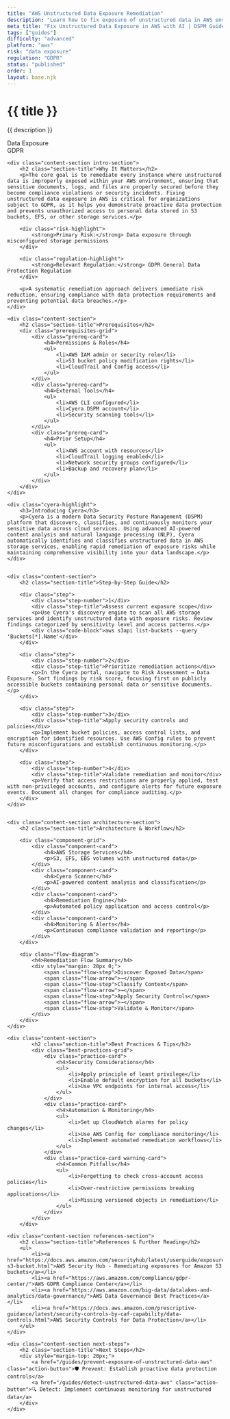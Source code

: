 ```yaml
---
title: "AWS Unstructured Data Exposure Remediation"
description: "Learn how to fix exposure of unstructured data in AWS environments. Follow step-by-step guidance for GDPR compliance and data security."
meta_title: "Fix Unstructured Data Exposure in AWS with AI | DSPM Guide"
tags: ["guides"]
difficulty: "advanced"
platform: "aws"
risk: "data exposure"
regulation: "GDPR"
status: "published"
order: 1
layout: base.njk
---
```


<div class="container">
    <div class="header">
        <h1>{{ title }}</h1>
        <p>{{ description }}</p>
        <div class="badge">Data Exposure</div>
        <div class="badge regulation">GDPR</div>
    </div>

    <div class="content-section intro-section">
        <h2 class="section-title">Why It Matters</h2>
        <p>The core goal is to remediate every instance where unstructured data is improperly exposed within your AWS environment, ensuring that sensitive documents, logs, and files are properly secured before they become compliance violations or security incidents. Fixing unstructured data exposure in AWS is critical for organizations subject to GDPR, as it helps you demonstrate proactive data protection and prevents unauthorized access to personal data stored in S3 buckets, EFS, or other storage services.</p>
        
        <div class="risk-highlight">
            <strong>Primary Risk:</strong> Data exposure through misconfigured storage permissions
        </div>
        
        <div class="regulation-highlight">
            <strong>Relevant Regulation:</strong> GDPR General Data Protection Regulation
        </div>
        
        <p>A systematic remediation approach delivers immediate risk reduction, ensuring compliance with data protection requirements and preventing potential data breaches.</p>
    </div>

    <div class="content-section">
        <h2 class="section-title">Prerequisites</h2>
        <div class="prerequisites-grid">
            <div class="prereq-card">
                <h4>Permissions & Roles</h4>
                <ul>
                    <li>AWS IAM admin or security role</li>
                    <li>S3 bucket policy modification rights</li>
                    <li>CloudTrail and Config access</li>
                </ul>
            </div>
            <div class="prereq-card">
                <h4>External Tools</h4>
                <ul>
                    <li>AWS CLI configured</li>
                    <li>Cyera DSPM account</li>
                    <li>Security scanning tools</li>
                </ul>
            </div>
            <div class="prereq-card">
                <h4>Prior Setup</h4>
                <ul>
                    <li>AWS account with resources</li>
                    <li>CloudTrail logging enabled</li>
                    <li>Network security groups configured</li>
                    <li>Backup and recovery plan</li>
                </ul>
            </div>
        </div>
    </div>
	
    <div class="cyera-highlight">
        <h3>Introducing Cyera</h3>
        <p>Cyera is a modern Data Security Posture Management (DSPM) platform that discovers, classifies, and continuously monitors your sensitive data across cloud services. Using advanced AI-powered content analysis and natural language processing (NLP), Cyera automatically identifies and classifies unstructured data in AWS storage services, enabling rapid remediation of exposure risks while maintaining comprehensive visibility into your data landscape.</p>
    </div>
	

    <div class="content-section">
        <h2 class="section-title">Step-by-Step Guide</h2>
        
        <div class="step">
            <div class="step-number">1</div>
            <div class="step-title">Assess current exposure scope</div>
            <p>Use Cyera's discovery engine to scan all AWS storage services and identify unstructured data with exposure risks. Review findings categorized by sensitivity level and access patterns.</p>
            <div class="code-block">aws s3api list-buckets --query 'Buckets[*].Name'</div>
        </div>

        <div class="step">
            <div class="step-number">2</div>
            <div class="step-title">Prioritize remediation actions</div>
            <p>In the Cyera portal, navigate to Risk Assessment → Data Exposure. Sort findings by risk score, focusing first on publicly accessible buckets containing personal data or sensitive documents.</p>
        </div>

        <div class="step">
            <div class="step-number">3</div>
            <div class="step-title">Apply security controls and policies</div>
            <p>Implement bucket policies, access control lists, and encryption for identified resources. Use AWS Config rules to prevent future misconfigurations and establish continuous monitoring.</p>
        </div>

        <div class="step">
            <div class="step-number">4</div>
            <div class="step-title">Validate remediation and monitor</div>
            <p>Verify that access restrictions are properly applied, test with non-privileged accounts, and configure alerts for future exposure events. Document all changes for compliance auditing.</p>
        </div>
    </div>


    <div class="content-section architecture-section">
        <h2 class="section-title">Architecture & Workflow</h2>
        
        <div class="component-grid">
            <div class="component-card">
                <h4>AWS Storage Services</h4>
                <p>S3, EFS, EBS volumes with unstructured data</p>
            </div>
            <div class="component-card">
                <h4>Cyera Scanner</h4>
                <p>AI-powered content analysis and classification</p>
            </div>
            <div class="component-card">
                <h4>Remediation Engine</h4>
                <p>Automated policy application and access control</p>
            </div>
            <div class="component-card">
                <h4>Monitoring & Alerts</h4>
                <p>Continuous compliance validation and reporting</p>
            </div>
        </div>

        <div class="flow-diagram">
            <h4>Remediation Flow Summary</h4>
            <div style="margin: 20px 0;">
                <span class="flow-step">Discover Exposed Data</span>
                <span class="flow-arrow">→</span>
                <span class="flow-step">Classify Content</span>
                <span class="flow-arrow">→</span>
                <span class="flow-step">Apply Security Controls</span>
                <span class="flow-arrow">→</span>
                <span class="flow-step">Validate & Monitor</span>
            </div>
        </div>
    </div>

	<div class="content-section">
	        <h2 class="section-title">Best Practices & Tips</h2>
	        <div class="best-practices-grid">
	            <div class="practice-card">
	                <h4>Security Considerations</h4>
	                <ul>
	                    <li>Apply principle of least privilege</li>
	                    <li>Enable default encryption for all buckets</li>
	                    <li>Use VPC endpoints for internal access</li>
	                </ul>
	            </div>
	            <div class="practice-card">
	                <h4>Automation & Monitoring</h4>
	                <ul>
	                    <li>Set up CloudWatch alarms for policy changes</li>
	                    <li>Use AWS Config for compliance monitoring</li>
	                    <li>Implement automated remediation workflows</li>
	                </ul>
	            </div>
	            <div class="practice-card warning-card">
	                <h4>Common Pitfalls</h4>
	                <ul>
	                    <li>Forgetting to check cross-account access policies</li>
	                    <li>Over-restrictive permissions breaking applications</li>
	                    <li>Missing versioned objects in remediation</li>
	                </ul>
	            </div>
	        </div>
	    </div>

    <div class="content-section references-section">
        <h2 class="section-title">References & Further Reading</h2>
        <ul>
            <li><a href="https://docs.aws.amazon.com/securityhub/latest/userguide/exposure-s3-bucket.html">AWS Security Hub - Remediating exposures for Amazon S3 buckets</a></li>
            <li><a href="https://aws.amazon.com/compliance/gdpr-center/">AWS GDPR Compliance Center</a></li>
            <li><a href="https://aws.amazon.com/big-data/datalakes-and-analytics/data-governance/">AWS Data Governance Best Practices</a></li>
            <li><a href="https://docs.aws.amazon.com/prescriptive-guidance/latest/security-controls-by-caf-capability/data-controls.html">AWS Security Controls for Data Protection</a></li>
        </ul>
    </div>

    <div class="content-section next-steps">
        <h2 class="section-title">Next Steps</h2>
        <div style="margin-top: 20px;">
            <a href="/guides/prevent-exposure-of-unstructured-data-aws" class="action-button">🛡️ Prevent: Establish proactive data protection controls</a>
            <a href="/guides/detect-unstructured-data-aws" class="action-button">🔍 Detect: Implement continuous monitoring for unstructured data</a>
        </div>
    </div>
</div>